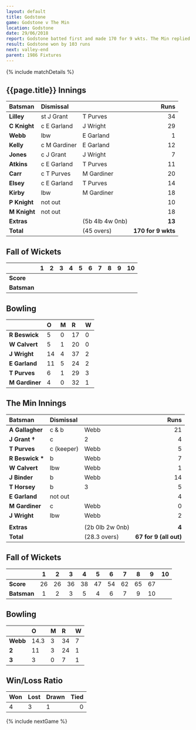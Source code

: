 ```yaml
---
layout: default
title: Godstone
game: Godstone v The Min
location: Godstone
date: 29/06/2018
report: Godstone batted first and made 170 for 9 wkts. The Min replied with 67 for 9 (all out).
result: Godstone won by 103 runs
next: valley-end
parent: 1986 Fixtures
---
```


{% include matchDetails %}

## {{page.title}} Innings

| Batsman | Dismissal |  | Runs |
|:---|:---|---|---:|
| **Lilley** | st J Grant | T Purves | 34 | 
| **C Knight** | c E Garland | J Wright | 29 | 
| **Webb** | lbw | E Garland | 1 | 
| **Kelly** | c M Gardiner | E Garland | 12 | 
| **Jones** | c J Grant | J Wright | 7 | 
| **Atkins** | c E Garland | T Purves | 11 | 
| **Carr** | c T Purves | M Gardiner | 20 | 
| **Elsey** | c E Garland | T Purves | 14 | 
| **Kirby** | lbw | M Gardiner | 18 | 
| **P Knight** | not out |  | 10 | 
| **M Knight** | not out |  | 18 | 
| **Extras** | | (5b 4lb 4w 0nb) | **13** | 
| **Total** | | (45 overs) | **170 for 9 wkts** | 

## Fall of Wickets

| | 1 | 2 | 3 | 4 | 5 | 6 | 7 | 8 | 9 | 10 |
|---|:---:|:---:|:---:|:---:|:---:|:---:|:---:|:---:|:---:|:---:|
| **Score** |  |  |  |  |  |  |  |  |  |  |
| **Batsman** |  |  |  |  |  |  |  |  |  |  |  |

## Bowling

| | O | M | R | W |
|---|:---|:---|:---|:---|
| **R Beswick** | 5 | 0 | 17 | 0 | 
| **W Calvert** | 5 | 1 | 20 | 0 | 
| **J Wright** | 14 | 4 | 37 | 2 | 
| **E Garland** | 11 | 5 | 24 | 2 | 
| **T Purves** | 6 | 1 | 29 | 3 |
| **M Gardiner** | 4 | 0 | 32 | 1 | 

## The Min Innings

| Batsman | Dismissal |  | Runs |
|:---|:---|---|---:|
| **A Gallagher** | c & b | Webb | 21 | 
| **J Grant &#8224;** | c | 2 | 4 | 
| **T Purves** | c (keeper) | Webb | 5 | 
| **R Beswick &#42;** | b | Webb | 7 | 
| **W Calvert** | lbw  | Webb | 1 | 
| **J Binder** | b | Webb | 14 | 
| **T Horsey** | b | 3 | 5 | 
| **E Garland** | not out |  | 4 | 
| **M Gardiner** | c | Webb | 0 | 
| **J Wright** | lbw | Webb | 2 | 
|  |  |  |  |
| **Extras** | | (2b 0lb 2w 0nb) | **4** | 
| **Total** | | (28.3 overs) | **67 for 9 (all out)** | 

## Fall of Wickets

| | 1 | 2 | 3 | 4 | 5 | 6 | 7 | 8 | 9 | 10 |
|---|:---:|:---:|:---:|:---:|:---:|:---:|:---:|:---:|:---:|:---:|
| **Score** | 26 | 26 | 36 | 38 | 47 | 54 | 62 | 65 | 67 |  | 
| **Batsman** | 1 | 2 | 3 | 5 | 4 | 6 | 7 | 9 | 10 |  | 

## Bowling

| | O | M | R | W |
|---|:---|:---|:---|:---|
| **Webb** | 14.3 | 3 | 34 | 7 | 
| **2** | 11 | 3 | 24 | 1 | 
| **3** | 3 | 0 | 7 | 1 | 


## Win/Loss Ratio

| Won | Lost | Drawn | Tied |
|:---|:---|:---|---:|
| 4 | 3 | 1 | 0 |

{% include nextGame %}